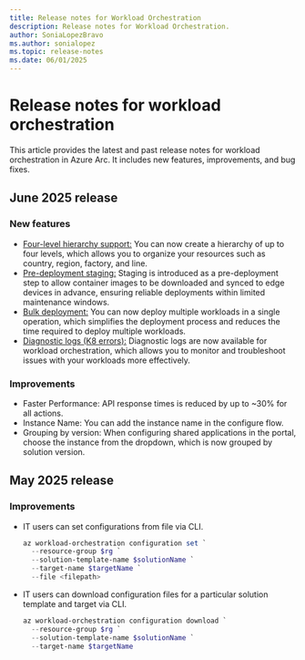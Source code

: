 ```yaml
---
title: Release notes for Workload Orchestration
description: Release notes for Workload Orchestration.
author: SoniaLopezBravo
ms.author: sonialopez
ms.topic: release-notes
ms.date: 06/01/2025
---
```


# Release notes for workload orchestration

This article provides the latest and past release notes for workload orchestration in Azure Arc. It includes new features, improvements, and bug fixes.

## June 2025 release

### New features

- [Four-level hierarchy support:](service-group.md#service-groups-at-different-hierarchy-levels) You can now create a hierarchy of up to four levels, which allows you to organize your resources such as country, region, factory, and line. 
- [Pre-deployment staging:](how-to-stage.md) Staging is introduced as a pre-deployment step to allow container images to be downloaded and synced to edge devices in advance, ensuring reliable deployments within limited maintenance windows.
- [Bulk deployment:](bulk-deployment.md) You can now deploy multiple workloads in a single operation, which simplifies the deployment process and reduces the time required to deploy multiple workloads.
- [Diagnostic logs (K8 errors):](diagnose-problems.md) Diagnostic logs are now available for workload orchestration, which allows you to monitor and troubleshoot issues with your workloads more effectively.

### Improvements

- Faster Performance: API response times is reduced by up to ~30% for all actions.  
- Instance Name: You can add the instance name in the configure flow.
- Grouping by version: When configuring shared applications in the portal, choose the instance from the dropdown, which is now grouped by solution version.


## May 2025 release

### Improvements

- IT users can set configurations from file via CLI. 

    ```powershell
    az workload-orchestration configuration set `
      --resource-group $rg `
      --solution-template-name $solutionName `
      --target-name $targetName `
      --file <filepath>
    ```

- IT users can download configuration files for a particular solution template and target via CLI.

    ```powershell
    az workload-orchestration configuration download `
      --resource-group $rg `
      --solution-template-name $solutionName `
      --target-name $targetName
    ```


